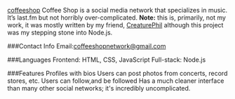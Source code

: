 [coffeeshop](http://coffeeshopapp.herokuapp.com)
Coffee Shop is a social media network that specializes in music. It’s last.fm but not horribly over-complicated. **Note:** this is, primarily, not my work, it was mostly written by my friend, [CreaturePhil](http://creaturephil.github.io/) although this project was my stepping stone into Node.js.

###Contact Info
Email:coffeeshopnetwork@gmail.com

###Languages
Frontend: HTML, CSS, JavaScript
Full-stack: Node.js

###Features 
Profiles with bios
Users can post photos from concerts, record stores,  etc.
Users can follow,and be followed
Has a much cleaner interface than many other social networks; it's incredibly uncomplicated. 
